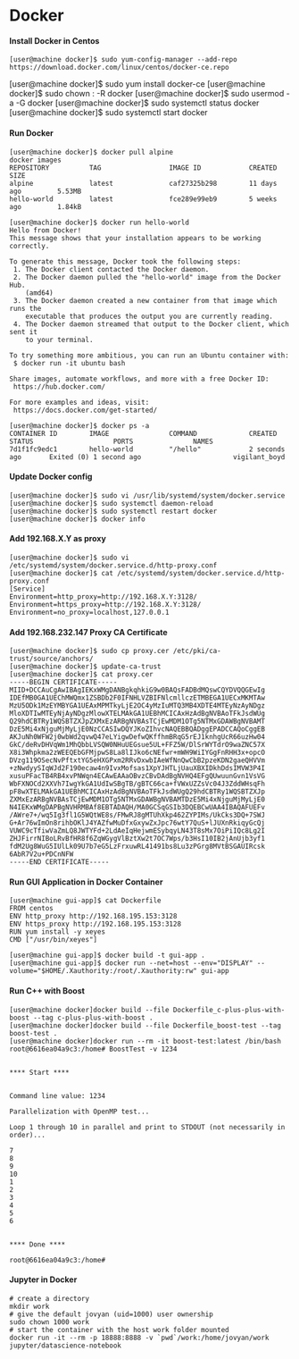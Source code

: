 # Docker

#### Install Docker in Centos
	[user@machine docker]$ sudo yum-config-manager --add-repo https://download.docker.com/linux/centos/docker-ce.repo
  [user@machine docker]$ sudo yum install docker-ce
  [user@machine docker]$ sudo chown <user>:<user> -R docker
  [user@machine docker]$ sudo usermod -a -G docker <user>
	[user@machine docker]$ sudo systemctl status docker
  [user@machine docker]$ sudo systemctl start docker


#### Run Docker
	[user@machine docker]$ docker pull alpine
	docker images
	REPOSITORY          TAG                 IMAGE ID            CREATED             SIZE
	alpine              latest              caf27325b298        11 days ago         5.53MB
	hello-world         latest              fce289e99eb9        5 weeks ago         1.84kB

	[user@machine docker]$ docker run hello-world
    Hello from Docker!
    This message shows that your installation appears to be working correctly.

    To generate this message, Docker took the following steps:
     1. The Docker client contacted the Docker daemon.
     2. The Docker daemon pulled the "hello-world" image from the Docker Hub.
        (amd64)
     3. The Docker daemon created a new container from that image which runs the
        executable that produces the output you are currently reading.
     4. The Docker daemon streamed that output to the Docker client, which sent it
        to your terminal.

    To try something more ambitious, you can run an Ubuntu container with:
     $ docker run -it ubuntu bash

    Share images, automate workflows, and more with a free Docker ID:
     https://hub.docker.com/

    For more examples and ideas, visit:
     https://docs.docker.com/get-started/

	[user@machine docker]$ docker ps -a
	CONTAINER ID        IMAGE               COMMAND             CREATED             STATUS                    PORTS               NAMES
	7d1f1fc9edc1        hello-world         "/hello"            2 seconds ago       Exited (0) 1 second ago                       vigilant_boyd


#### Update Docker config
    [user@machine docker]$ sudo vi /usr/lib/systemd/system/docker.service
    [user@machine docker]$ sudo systemctl daemon-reload
    [user@machine docker]$ sudo systemctl restart docker
    [user@machine docker]$ docker info
  
  
#### Add 192.168.X.Y as proxy
	[user@machine docker]$ sudo vi /etc/systemd/system/docker.service.d/http-proxy.conf
	[user@machine docker]$ cat /etc/systemd/system/docker.service.d/http-proxy.conf
    [Service]
    Environment=http_proxy=http://192.168.X.Y:3128/
    Environment=https_proxy=http://192.168.X.Y:3128/
    Environment=no_proxy=localhost,127.0.0.1


#### Add 192.168.232.147 Proxy CA Certificate
	[user@machine docker]$ sudo cp proxy.cer /etc/pki/ca-trust/source/anchors/
	[user@machine docker]$ update-ca-trust    
    [user@machine docker]$ cat proxy.cer
    -----BEGIN CERTIFICATE-----
    MIID+DCCAuCgAwIBAgIEKxWMgDANBgkqhkiG9w0BAQsFADBdMQswCQYDVQQGEwIg
    IDEfMB0GA1UEChMWQmx1ZSBDb2F0IFNHLVZBIFNlcmllczETMBEGA1UECxMKMTAw
    MzU5ODk1MzEYMBYGA1UEAxMPMTkyLjE2OC4yMzIuMTQ3MB4XDTE4MTEyNzAyNDgz
    MloXDTIwMTEyNjAyNDgzMlowXTELMAkGA1UEBhMCICAxHzAdBgNVBAoTFkJsdWUg
    Q29hdCBTRy1WQSBTZXJpZXMxEzARBgNVBAsTCjEwMDM1OTg5NTMxGDAWBgNVBAMT
    DzE5Mi4xNjguMjMyLjE0NzCCASIwDQYJKoZIhvcNAQEBBQADggEPADCCAQoCggEB
    AKJuNh0WFW2j0wbWd2qvwQ47eLYigwDefwQKffhmBRqG5rEJ1knhgUcR66uzHw04
    GkC/deRvDHVqWm1MhQbbLVSQW0NHuUEGsue5UL+FFZ5W/DlSrWYTdrO9waZNC57X
    X8i3Whpkma2zWEEQEbGFMjpwS8La8lIJko6cNEfwr+mWH9WiIYGgFnRHH3x+opcO
    DVzg119OSecNvPftxtYG5eHXGPxm2RRvDxwbIAeWfNnQwCbB2pzeKDN2gaeQHVVm
    +zNwdyySIqWJd2F190ecaw4n9IvxMofsas1XpYJHTLjUauXBXIDkhDdsIMVW3P4I
    xusuPFacTB4RB4xvPNWqn4ECAwEAAaOBvzCBvDAdBgNVHQ4EFgQUwuunGvn1VsVG
    WbFXNOCd2XXVh7IwgYkGA1UdIwSBgTB/gBTC66ca+fVWxUZZsVc04J3ZddWHsqFh
    pF8wXTELMAkGA1UEBhMCICAxHzAdBgNVBAoTFkJsdWUgQ29hdCBTRy1WQSBTZXJp
    ZXMxEzARBgNVBAsTCjEwMDM1OTg5NTMxGDAWBgNVBAMTDzE5Mi4xNjguMjMyLjE0
    N4IEKxWMgDAPBgNVHRMBAf8EBTADAQH/MA0GCSqGSIb3DQEBCwUAA4IBAQAFUEFv
    /AWre7+/wq5Ig3fl1G5WQtWE8s/FMwRJ8gMTUhXkp462ZYPIMs/UkCks3DQ+7SWJ
    G+Ar76wImOn8rihbOKlJ4YAZfwMuDfxGxywZxJpc76wtY7QuS+lJUXnRkiqyGcQj
    VUWC9cTfiwVaZmLQ8JWTYFd+2LdAeIqHejwmESybqyLN43T8sMx7OiPiIQc8Lg2I
    ZHJFirrNIBoLRvBfHR8f6ZqWGygVlBztXw2t7OC7Wps/b3HsI10IB2jAnUjb3yf1
    fdM2Ug8WuG5IUlLk09U7b7eG5LzFrxuwRL41491bs8Lu3zPGrg8MVtBSGAUIRcsk
    6AbR7V2u+PDCnNFW
    -----END CERTIFICATE-----


#### Run GUI Application in Docker Container
    [user@machine gui-app]$ cat Dockerfile
    FROM centos
    ENV http_proxy http://192.168.195.153:3128
    ENV https_proxy http://192.168.195.153:3128
    RUN yum install -y xeyes
    CMD ["/usr/bin/xeyes"]
    
    [user@machine gui-app]$ docker build -t gui-app .
    [user@machine gui-app]$ docker run --net=host --env="DISPLAY" --volume="$HOME/.Xauthority:/root/.Xauthority:rw" gui-app


#### Run C++ with Boost
    [user@machine docker]docker build --file Dockerfile_c-plus-plus-with-boost --tag c-plus-plus-with-boost .
    [user@machine docker]docker build --file Dockerfile_boost-test --tag boost-test .
    [user@machine docker]docker run --rm -it boost-test:latest /bin/bash
    root@6616ea04a9c3:/home# BoostTest -v 1234


    **** Start ****


    Command line value: 1234

    Parallelization with OpenMP test...

    Loop 1 through 10 in parallel and print to STDOUT (not necessarily in order)...

    7
    8
    9
    10
    1
    2
    3
    4
    5
    6


    **** Done ****

    root@6616ea04a9c3:/home#


#### Jupyter in Docker
	# create a directory
	mkdir work
	# give the default jovyan (uid=1000) user ownership
	sudo chown 1000 work
	# start the container with the host work folder mounted
	docker run -it --rm -p 18888:8888 -v `pwd`/work:/home/jovyan/work jupyter/datascience-notebook
